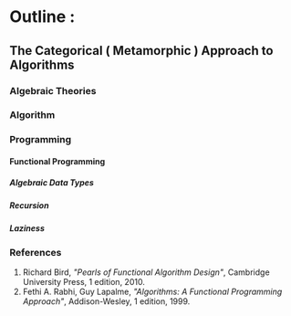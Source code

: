 # Outline :
## The Categorical ( Metamorphic ) Approach to Algorithms

### Algebraic Theories

### Algorithm

### Programming
#### Functional Programming
##### Algebraic Data Types
##### Recursion
##### Laziness

###  References
1. Richard Bird, _"Pearls of Functional Algorithm Design"_, Cambridge University Press, 1 edition, 2010.
2. Fethi A. Rabhi, Guy Lapalme, _"Algorithms: A Functional Programming Approach"_, Addison-Wesley, 1 edition, 1999.

